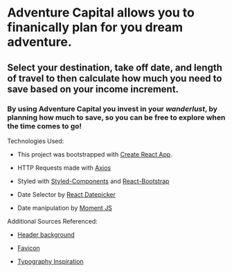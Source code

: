 
# Adventure Capital allows you to finanically plan for you dream adventure. 

## Select your destination, take off date, and length of travel to then calculate how much you need to save based on your income increment. 

### By using Adventure Capital you **invest** in your *wanderlust*, by planning how much to **save**, so you can be free to **explore** when the time comes to go!


Technologies Used:

- This project was bootstrapped with [Create React App](https://github.com/facebook/create-react-app).

- HTTP Requests made with [Axios](https://www.npmjs.com/package/axios)

- Styled with [Styled-Components](https://www.styled-components.com/) and [React-Bootstrap](https://react-bootstrap.github.io/)

- Date Selector by [React Datepicker](https://reactdatepicker.com/)

- Date manipulation by [Moment JS](https://momentjs.com/)


Additional Sources Referenced: 

- [Header background](https://mbtskoudsalg.com/explore/world-travel-png/)

- [Favicon](https://www.kisspng.com/free/aircraft-icon.html)

- [Typography Inspiration](https://codepen.io/anon/pen/bQVrNp?editors=1111)



